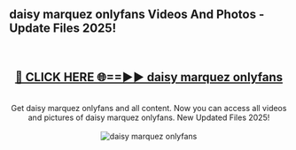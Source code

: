 <h2>daisy marquez onlyfans Videos And Photos - Update Files 2025!</h2>
<br>
<div align="center">
<h2><a href="https://linkcuts.com/hfmhzwbr" rel="nofollow">🔴 CLICK HERE 🌐==►► daisy marquez onlyfans</a></h2>
<br>
Get daisy marquez onlyfans and all content. Now you can access all videos and pictures of daisy marquez onlyfans. New Updated Files 2025!
<br>
<br>
<a href="https://linkcuts.com/hfmhzwbr" rel="nofollow" data-target="animated-image.originalLink"><img src="https://i.ibb.co.com/WyWwxjT/player-gif2.gif" alt="daisy marquez onlyfans" style="max-width: 100%; display: inline-block;" data-target="animated-image.originalImage"></a>
</div>
<br>